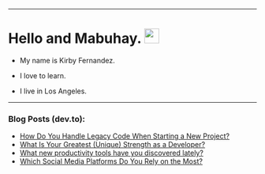 
<img src="https://komarev.com/ghpvc/?username=kirbygit&style=flat-square&color=blue" alt=""/>

---
<h1>
  Hello and Mabuhay.
  <img src="https://media.giphy.com/media/hvRJCLFzcasrR4ia7z/giphy.gif" width="30px"/>
</h1>

- My name is Kirby Fernandez.

- I love to learn.

- I live in Los Angeles.

---

### Blog Posts (dev.to):
<!-- BLOG-POST-LIST:START -->
- [How Do You Handle Legacy Code When Starting a New Project?](https://dev.to/codenewbieteam/how-do-you-handle-legacy-code-when-starting-a-new-project-2ml3)
- [What Is Your Greatest &lpar;Unique&rpar; Strength as a Developer?](https://dev.to/codenewbieteam/what-is-your-greatest-unique-strength-as-a-developer-2nnd)
- [What new productivity tools have you discovered lately?](https://dev.to/ben/what-new-productivity-tools-have-you-discovered-lately-4401)
- [Which Social Media Platforms Do You Rely on the Most?](https://dev.to/codenewbieteam/which-social-media-platforms-do-you-rely-on-the-most-gbl)
<!-- BLOG-POST-LIST:END -->
